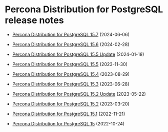 # Percona Distribution for PostgreSQL release notes 

* [Percona Distribution for PostgreSQL 15.7](release-notes-v15.7.md) (2024-06-06)

* [Percona Distribution for PostgreSQL 15.6](release-notes-v15.6.md) (2024-02-28)

* [Percona Distribution for PostgreSQL 15.5 Update](release-notes-v15.5.upd.md) (2024-01-18)

* [Percona Distribution for PostgreSQL 15.5](release-notes-v15.5.md) (2023-11-30)

* [Percona Distribution for PostgreSQL 15.4](release-notes-v15.4.md) (2023-08-29)

* [Percona Distribution for PostgreSQL 15.3](release-notes-v15.3.md) (2023-06-28)

* [Percona Distribution for PostgreSQL 15.2 Update](release-notes-v15.2.upd.md) (2023-05-22)

* [Percona Distribution for PostgreSQL 15.2](release-notes-v15.2.md) (2023-03-20)

* [Percona Distribution for PostgreSQL 15.1](release-notes-v15.1.md) (2022-11-21)

* [Percona Distribution for PostgreSQL 15](release-notes-v15.0.md) (2022-10-24)

